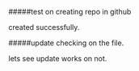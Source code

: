 #####test on creating repo in github

created successfully.


#####update checking on the file.


lets see update works on not.
